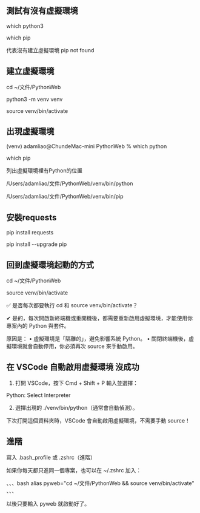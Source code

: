 ## 測試有沒有虛擬環境

which python3

which pip

代表沒有建立虛擬環境 pip not found

## 建立虛擬環境

cd ~/文件/PythonWeb

python3 -m venv venv

source venv/bin/activate

## 出現虛擬環境

(venv) adamliao@ChundeMac-mini PythonWeb % which python

which pip

列出虛擬環境裡有Python的位置

/Users/adamliao/文件/PythonWeb/venv/bin/python

/Users/adamliao/文件/PythonWeb/venv/bin/pip

## 安裝requests

pip install requests

pip install --upgrade pip

## 回到虛擬環境起動的方式

cd ~/文件/PythonWeb

source venv/bin/activate


✅ 是否每次都要執行 cd 和 source venv/bin/activate？

✔ 是的，每次開啟新終端機或重開機後，都需要重新啟用虛擬環境，才能使用你專案內的 Python 與套件。

原因是：
	•	虛擬環境是「隔離的」，避免影響系統 Python。
 	•	關閉終端機後，虛擬環境就會自動停用，你必須再次 source 來手動啟用。


## 在 VSCode 自動啟用虛擬環境 沒成功

1.	打開 VSCode，按下 Cmd + Shift + P 輸入並選擇：

Python: Select Interpreter

2.	選擇出現的 ./venv/bin/python（通常會自動偵測）。

下次打開這個資料夾時，VSCode 會自動啟用虛擬環境，不需要手動 source！

## 進階

寫入 .bash_profile 或 .zshrc（進階）

如果你每天都只進同一個專案，也可以在 ~/.zshrc 加入：

、、、bash
alias pyweb="cd ~/文件/PythonWeb && source venv/bin/activate"
、、、

以後只要輸入 pyweb 就啟動好了。

